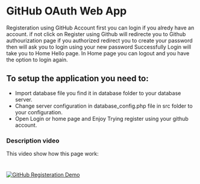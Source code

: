# GitHub OAuth Web App

Registeration using GitHub Account
first you can login if you alredy have an account.
if not click on Register using Github will redirecte you to Github authourization page
if you authorized redirect you to create your password then will ask you to login using your new password
Successfully Login will take you to Home Hello page.
In Home page you can logout and you have the option to login again.

## To setup the application you need to:
* Import database file you find it in database folder to your database server.
* Change server configuration in database_config.php file in src folder to your configuration.
* Open Login or home page and Enjoy Trying register using your github account.

### Description video
This video show how this page work:
#
[![GitHub Registeration Demo](http://img.youtube.com/vi/u9Ru5gWlr3o/0.jpg)](http://www.youtube.com/watch?v=u9Ru5gWlr3o "GitHub Registeration Demo")

